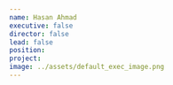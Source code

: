 ```yaml
---
name: Hasan Ahmad
executive: false
director: false
lead: false
position:  
project:  
image: ../assets/default_exec_image.png
---
```

